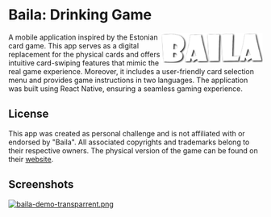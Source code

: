 # Baila: Drinking Game

<img align="right" alt="Logo" width="40%" src="assets/baila_logo2.png"/>

A mobile application inspired by the Estonian card game. This app serves as a digital replacement for the physical cards and offers intuitive card-swiping features that mimic the real game experience. Moreover, it includes a user-friendly card selection menu and provides game instructions in two languages. The application was built using React Native, ensuring a seamless gaming experience.


## License

This app was created as personal challenge and is not affiliated with or endorsed by "Baila". All associated copyrights and trademarks belong to their respective owners. The physical version of the game can be found on their [website](https://www.facebook.com/BailaGames).

## Screenshots

[![baila-demo-transparrent.png](https://i.postimg.cc/HLvFQ51g/baila-demo-transparrent.png)](https://postimg.cc/SX8Z4nKT)